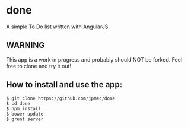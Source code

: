 done
====

A simple To Do list written with AngularJS.

WARNING
-------
This app is a work in progress and probably should NOT be forked.
Feel free to clone and try it out!

How to install and use the app:
-------------------------------

    $ git clone https://github.com/jpmec/done
    $ cd done
    $ npm install
    $ bower update
    $ grunt server
